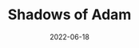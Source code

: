 ---
title: Shadows of Adam
tags:
  - platform_switch
  - genre_rpg
digital: true
physical: false
guide: false
pending: false
date: 2022-06-18
---